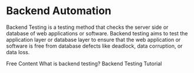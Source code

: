 # Backend Automation

Backend Testing is a testing method that checks the server side or database of web applications or software. Backend testing aims to test the application layer or database layer to ensure that the web application or software is free from database defects like deadlock, data corruption, or data loss.

<ResourceGroupTitle>Free Content</ResourceGroupTitle>
<BadgeLink colorScheme='yellow' badgeText='Read' href='https://testinggenez.com/what-is-backend-testing-and-types/'>What is backend testing?</BadgeLink>
<BadgeLink colorScheme='yellow' badgeText='Read' href='https://www.guru99.com/what-is-backend-testing.html'>Backend Testing Tutorial</BadgeLink>
